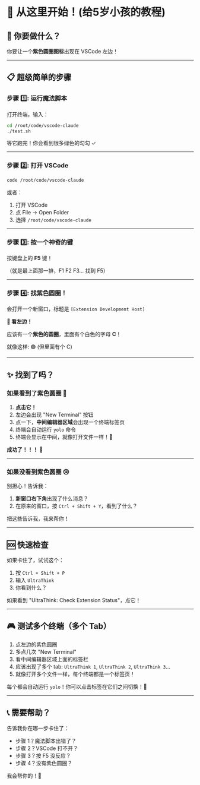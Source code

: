 # 🎈 从这里开始！(给5岁小孩的教程)

## 🎯 你要做什么？

你要让一个**紫色圆圈图标**出现在 VSCode 左边！

---

## 📋 超级简单的步骤

### 步骤 1️⃣: 运行魔法脚本

打开终端，输入：

```bash
cd /root/code/vscode-claude
./test.sh
```

等它跑完！你会看到很多绿色的勾勾 ✓

---

### 步骤 2️⃣: 打开 VSCode

```bash
code /root/code/vscode-claude
```

或者：
1. 打开 VSCode
2. 点 File -> Open Folder
3. 选择 `/root/code/vscode-claude`

---

### 步骤 3️⃣: 按一个神奇的键

按键盘上的 **F5** 键！

（就是最上面那一排，F1 F2 F3... 找到 F5）

---

### 步骤 4️⃣: 找紫色圆圈！

会打开一个新窗口，标题是 `[Extension Development Host]`

**👀 看左边！**

应该有一个**紫色的圆圈**，里面有个白色的字母 **C**！

就像这样: 🟣 (但里面有个 C)

---

## ✨ 找到了吗？

### 如果看到了紫色圆圈 🎉

1. **点击它！**
2. 左边会出现 "New Terminal" 按钮
3. 点一下，**中间编辑器区域**会出现一个终端标签页
4. 终端会自动运行 `yolo` 命令
5. 终端会显示在中间，就像打开文件一样！📝

**成功了！！！** 🎊

---

### 如果没看到紫色圆圈 😢

别担心！告诉我：

1. **新窗口右下角**出现了什么消息？
2. 在原来的窗口，按 `Ctrl + Shift + Y`，看到了什么？

把这些告诉我，我来帮你！

---

## 🆘 快速检查

如果卡住了，试试这个：

1. 按 `Ctrl + Shift + P`
2. 输入 `UltraThink`
3. 你看到什么？

如果看到 "UltraThink: Check Extension Status"，点它！

---

## 🎮 测试多个终端（多个 Tab）

1. 点左边的紫色圆圈
2. 多点几次 "New Terminal"
3. 看中间编辑器区域上面的标签栏
4. 应该出现了多个 tab: `UltraThink 1`, `UltraThink 2`, `UltraThink 3`...
5. 就像打开多个文件一样，每个终端都是一个标签页！

每个都会自动运行 `yolo`！你可以点击标签在它们之间切换！📑

---

## 📞 需要帮助？

告诉我你在哪一步卡住了：
- 步骤 1？魔法脚本出错了？
- 步骤 2？VSCode 打不开？
- 步骤 3？按 F5 没反应？
- 步骤 4？没有紫色圆圈？

我会帮你的！💪
